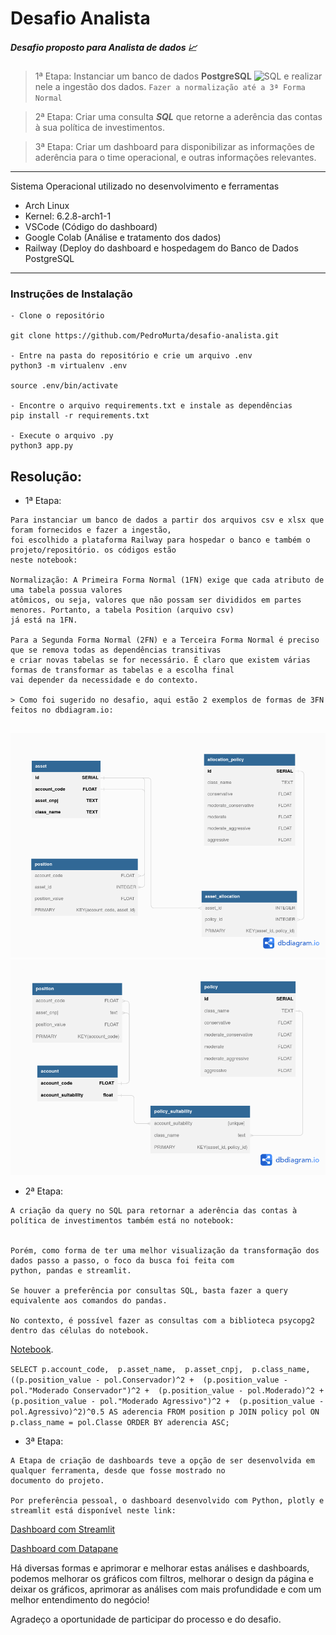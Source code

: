 # Desafio Analista

##### Desafio proposto para Analista de dados 📈

> 1ª Etapa: Instanciar um banco de dados __PostgreSQL__  <img alt="SQL" width="26px" src="https://cdn.jsdelivr.net/npm/simple-icons@3.4.0/icons/postgresql.svg" /> e realizar nele a ingestão dos dados. `Fazer a normalização até a 3ª Forma Normal`
  
> 2ª Etapa: Criar uma consulta __*SQL*__ que retorne a aderência das contas à sua política de investimentos.


> 3ª Etapa: Criar um dashboard para disponibilizar as informações de aderência para o time operacional, e outras informações relevantes.


-----------------------------------------------------------

Sistema Operacional utilizado no desenvolvimento e ferramentas
- Arch Linux 
- Kernel: 6.2.8-arch1-1
- VSCode (Código do dashboard)
- Google Colab (Análise e tratamento dos dados)
- Railway (Deploy do dashboard e hospedagem do Banco de Dados PostgreSQL


------------------------

### Instruções de Instalação

```
- Clone o repositório 

git clone https://github.com/PedroMurta/desafio-analista.git

- Entre na pasta do repositório e crie um arquivo .env
python3 -m virtualenv .env

source .env/bin/activate

- Encontre o arquivo requirements.txt e instale as dependências
pip install -r requirements.txt 

- Execute o arquivo .py
python3 app.py

```



## Resolução: 


- 1ª Etapa:

```
Para instanciar um banco de dados a partir dos arquivos csv e xlsx que foram fornecidos e fazer a ingestão,
foi escolhido a plataforma Railway para hospedar o banco e também o projeto/repositório. os códigos estão 
neste notebook: 

Normalização: A Primeira Forma Normal (1FN) exige que cada atributo de uma tabela possua valores 
atômicos, ou seja, valores que não possam ser divididos em partes menores. Portanto, a tabela Position (arquivo csv)
já está na 1FN. 

Para a Segunda Forma Normal (2FN) e a Terceira Forma Normal é preciso que se remova todas as dependências transitivas
e criar novas tabelas se for necessário. É claro que existem várias formas de transformar as tabelas e a escolha final 
vai depender da necessidade e do contexto. 

> Como foi sugerido no desafio, aqui estão 2 exemplos de formas de 3FN feitos no dbdiagram.io:


```
![alt text](https://github.com/PedroMurta/desafio-analista/blob/main/normalizacao1.png?raw=true)
![alt text](https://github.com/PedroMurta/desafio-analista/blob/main/normalizacao2.png?raw=true)

- 2ª Etapa:
```
A criação da query no SQL para retornar a aderência das contas à política de investimentos também está no notebook: 


Porém, como forma de ter uma melhor visualização da transformação dos dados passo a passo, o foco da busca foi feita com 
python, pandas e streamlit. 

Se houver a preferência por consultas SQL, basta fazer a query equivalente aos comandos do pandas.

No contexto, é possível fazer as consultas com a biblioteca psycopg2 dentro das células do notebook.

```
[Notebook](https://github.com/PedroMurta/desafio-analista/blob/main/Desafio_Analista.ipynb).

`SELECT p.account_code, 
       p.asset_name, 
       p.asset_cnpj, 
       p.class_name, 
       ((p.position_value - pol.Conservador)^2 + 
        (p.position_value - pol."Moderado Conservador")^2 + 
        (p.position_value - pol.Moderado)^2 + 
        (p.position_value - pol."Moderado Agressivo")^2 + 
        (p.position_value - pol.Agressivo)^2)^0.5 AS aderencia
FROM position p
JOIN policy pol ON p.class_name = pol.Classe
ORDER BY aderencia ASC; 
`

- 3ª Etapa:
```
A Etapa de criação de dashboards teve a opção de ser desenvolvida em qualquer ferramenta, desde que fosse mostrado no 
documento do projeto.

Por preferência pessoal, o dashboard desenvolvido com Python, plotly e streamlit está disponível neste link:

```
 [Dashboard com Streamlit](https://pedromurta-desafio-analista-streamlit-app-48ex30.streamlit.app/)
 
 
 [Dashboard com Datapane](https://cloud.datapane.com/reports/R70BGvA/an%C3%A1lises/)
 
 
 
Há diversas formas e aprimorar e melhorar estas análises e dashboards, podemos melhorar os gráficos com filtros,
melhorar o design da página e deixar os gráficos, aprimorar as análises com mais profundidade e com um melhor entendimento do negócio!

Agradeço a oportunidade de participar do processo e do desafio. 
